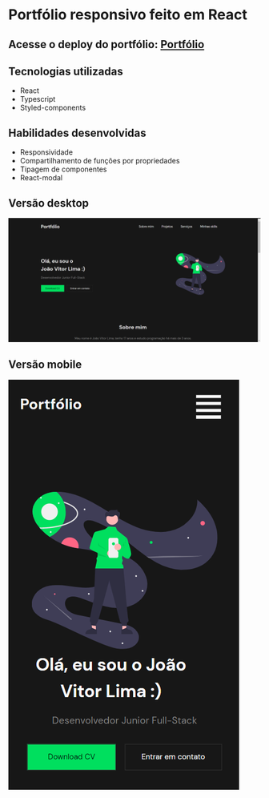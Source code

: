 # Portfólio responsivo feito em React

## Acesse o deploy do portfólio: [Portfólio](https://gracious-leavitt-4f38ad.netlify.app/)

## Tecnologias utilizadas
- React
- Typescript
- Styled-components

## Habilidades desenvolvidas
- Responsividade 
- Compartilhamento de funções por propriedades
- Tipagem de componentes
- React-modal

## Versão desktop
![Foto portfólio](./foto_portfolio.png)

## Versão mobile
![Foto portfólio](./mobile.png)

